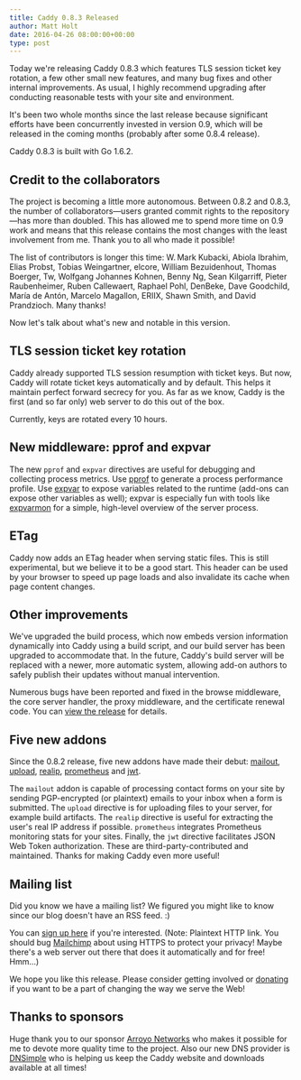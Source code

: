 ```yaml
---
title: Caddy 0.8.3 Released
author: Matt Holt
date: 2016-04-26 08:00:00+00:00
type: post
---
```


Today we're releasing Caddy 0.8.3 which features TLS session ticket key rotation, a few other small new features, and many bug fixes and other internal improvements. As usual, I highly recommend upgrading after conducting reasonable tests with your site and environment.

It's been two whole months since the last release because significant efforts have been concurrently invested in version 0.9, which will be released in the coming months (probably after some 0.8.4 release).

Caddy 0.8.3 is built with Go 1.6.2.


## Credit to the collaborators

The project is becoming a little more autonomous. Between 0.8.2 and 0.8.3, the number of collaborators&mdash;users granted commit rights to the repository&mdash;has more than doubled. This has allowed me to spend more time on 0.9 work and means that this release contains the most changes with the least involvement from me. Thank you to all who made it possible!

The list of contributors is longer this time: W. Mark Kubacki, Abiola Ibrahim, Elias Probst, Tobias Weingartner, elcore, William Bezuidenhout, Thomas Boerger, Tw, Wolfgang Johannes Kohnen, Benny Ng, Sean Kilgarriff, Pieter Raubenheimer, Ruben Callewaert, Raphael Pohl, DenBeke, Dave Goodchild, María de Antón, Marcelo Magallon, ERIIX, Shawn Smith, and David Prandzioch. Many thanks!

Now let's talk about what's new and notable in this version.


## TLS session ticket key rotation

Caddy already supported TLS session resumption with ticket keys. But now, Caddy will rotate ticket keys automatically and by default. This helps it maintain perfect forward secrecy for you. As far as we know, Caddy is the first (and so far only) web server to do this out of the box.

Currently, keys are rotated every 10 hours.


## New middleware: pprof and expvar

The new `pprof` and `expvar` directives are useful for debugging and collecting process metrics. Use [pprof](/docs/pprof) to generate a process performance profile. Use [expvar](/docs/expvar) to expose variables related to the runtime (add-ons can expose other variables as well); expvar is especially fun with tools like [expvarmon](https://github.com/divan/expvarmon) for a simple, high-level overview of the server process.


## ETag

Caddy now adds an ETag header when serving static files. This is still experimental, but we believe it to be a good start. This header can be used by your browser to speed up page loads and also invalidate its cache when page content changes.


## Other improvements

We've upgraded the build process, which now embeds version information dynamically into Caddy using a build script, and our build server has been upgraded to accommodate that. In the future, Caddy's build server will be replaced with a newer, more automatic system, allowing add-on authors to safely publish their updates without manual intervention.

Numerous bugs have been reported and fixed in the browse middleware, the core server handler, the proxy middleware, and the certificate renewal code. You can [view the release](https://github.com/mholt/caddy/releases/tag/v0.8.3) for details.


## Five new addons

Since the 0.8.2 release, five new addons have made their debut: [mailout](/docs/mailout), [upload](/docs/upload), [realip](/docs/realip), [prometheus](/docs/prometheus) and [jwt](/docs/jwt).

The `mailout` addon is capable of processing contact forms on your site by sending PGP-encrypted (or plaintext) emails to your inbox when a form is submitted. The `upload` directive is for uploading files to your server, for example build artifacts. The `realip` directive is useful for extracting the user's real IP address if possible. `prometheus` integrates Prometheus monitoring stats for your sites. Finally, the `jwt` directive facilitates JSON Web Token authorization. These are third-party-contributed and maintained. Thanks for making Caddy even more useful!


## Mailing list

Did you know we have a mailing list? We figured you might like to know since our blog doesn't have an RSS feed. :)

You can [sign up here](http://eepurl.com/bShyGL) if you're interested. (Note: Plaintext HTTP link. You should bug [Mailchimp](http://mailchimp.com/contact/) about using HTTPS to protect your privacy! Maybe there's a web server out there that does it automatically and for free! Hmm...)

We hope you like this release. Please consider getting involved or [donating](/donate) if you want to be a part of changing the way we serve the Web!


## Thanks to sponsors

Huge thank you to our sponsor [Arroyo Networks](https://arroyonetworks.com) who makes it possible for me to devote more quality time to the project. Also our new DNS provider is [DNSimple](https://dnsimple.com) who is helping us keep the Caddy website and downloads available at all times!
